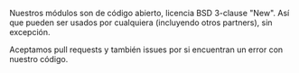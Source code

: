Nuestros módulos son de código abierto, licencia BSD 3-clause "New". Así que pueden ser usados por cualquiera (incluyendo otros partners), sin excepción.

Aceptamos pull requests y también issues por si encuentran un error con nuestro código.
